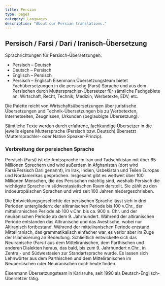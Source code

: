 ```yaml
---
title: Persian
type: pages
category: Languages
description: "About our Persian translations."
---
```

## Persisch / Farsi / Dari / Iranisch-Übersetzung
Sprachrichtungen für Persisch-Übersetzungen:
- Persisch – Deutsch
- Deutsch – Persisch
- Englisch – Persisch
- Persisch – Englisch
Eisenmann Übersetzungsteam bietet Fachübersetzungen in die persische (Farsi) Sprache und aus dem Persischen durch Muttersprachler-Übersetzer für sämtliche Fachgebiete an: Wirtschaft, Recht, Technik, Medizin, Werbetexte, EDV, etc.

Die Palette reicht von Wirtschaftsübersetzungen über juristische Übersetzungen und Technik-Übersetzungen bis zu Werbetexten, Internetseiten, Zeugnissen, Urkunden (beglaubigte Übersetzung).

Sämtliche Texte werden durch erfahrene, fachkundige Übersetzer in die jeweils eigene Muttersprache (Persisch bzw. Deutsch) übersetzt  (Muttersprachler- oder Native Speaker-Prinzip).

### Verbreitung der persischen Sprache
Persisch (Farsi) ist die Amtssprache im Iran und Tadschikistan mit über 65 Millionen Sprechern und wird außerdem in Afghanistan (dort wird Farsi/Persisch Dari genannt), im Irak, Indien, Usbekistan und Teilen Europas und Nordamerikas gesprochen. Insgesamt gibt es weltweit über 100 Millionen Menschen, die des Persischen mächtig sind, weshalb Persisch die wichtigste Sprache im südwestasiatischen Raum darstellt. Sie zählt zu den indoeuropäischen Sprachen und wird seit 100 Jahren niedergeschrieben.

Die Entwicklungsgeschichte der persischen Sprache lässt sich in drei Perioden untergliedern: der altiranischen Periode bis 100 v.Chr., der mitteliranischen Periode ab 100 v.Chr. bis ca. 900 n. Chr. und der neuiranischen Periode ab dem 9. Jahrhundert. Während der altiranischen Periode entstanden das Altiranische und das Avestische, wobei nur Altiranisch fortbestand. Während der mitteliranischen Periode entstand Mitteliranisch, das grammatikalisch einfacher war, es verlor aber im Zuge der Islamisierung an Bedeutung. Schließlich entwickelte sich das Neuiranische (Farsi) aus dem Mitteliranischen, dem Parthischen und anderen Dialekten heraus, das bald, bis zum 9. Jahrhundert n.Chr., in Zentral- und Südwestasien zur Standartsprache wurde. Es lassen sich Lehnwörter aus dem Parthischen und dem Mitteliranischen im Neupersischen oder Neuiranischen noch heute finden.

 
Eisenmann Übersetzungsteam in Karlsruhe, seit 1990 als Deutsch-Englisch-Übersetzer tätig.